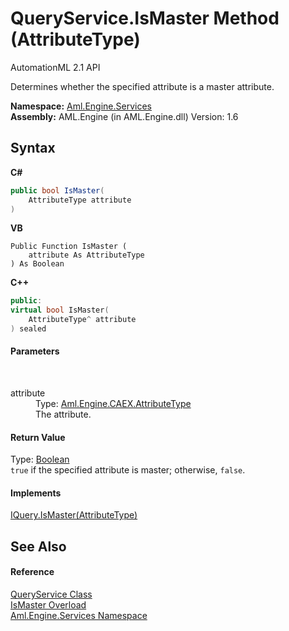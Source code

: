 # QueryService.IsMaster Method (AttributeType)
AutomationML 2.1 API 

Determines whether the specified attribute is a master attribute.

**Namespace:**&nbsp;<a href="N_Aml_Engine_Services">Aml.Engine.Services</a><br />**Assembly:**&nbsp;AML.Engine (in AML.Engine.dll) Version: 1.6

## Syntax

**C#**<br />
``` C#
public bool IsMaster(
	AttributeType attribute
)
```

**VB**<br />
``` VB
Public Function IsMaster ( 
	attribute As AttributeType
) As Boolean
```

**C++**<br />
``` C++
public:
virtual bool IsMaster(
	AttributeType^ attribute
) sealed
```


#### Parameters
&nbsp;<dl><dt>attribute</dt><dd>Type: <a href="T_Aml_Engine_CAEX_AttributeType">Aml.Engine.CAEX.AttributeType</a><br />The attribute.</dd></dl>

#### Return Value
Type: <a href="https://docs.microsoft.com/dotnet/api/system.boolean" target="_parent" rel="noopener noreferrer">Boolean</a><br />`true` if the specified attribute is master; otherwise, `false`.

#### Implements
<a href="M_Aml_Engine_Services_Interfaces_IQuery_IsMaster">IQuery.IsMaster(AttributeType)</a><br />

## See Also


#### Reference
<a href="T_Aml_Engine_Services_QueryService">QueryService Class</a><br /><a href="Overload_Aml_Engine_Services_QueryService_IsMaster">IsMaster Overload</a><br /><a href="N_Aml_Engine_Services">Aml.Engine.Services Namespace</a><br />